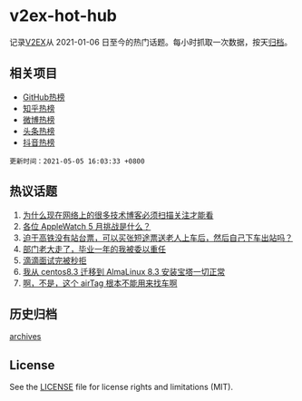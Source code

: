# v2ex-hot-hub

 记录[V2EX](https://www.v2ex.com/)从 2021-01-06 日至今的热门话题。每小时抓取一次数据，按天[归档](archives)。
 
 ## 相关项目

- [GitHub热榜](https://github.com/snaildev/github-hot-hub)
- [知乎热榜](https://github.com/snaildev/zhihu-hot-hub)
- [微博热榜](https://github.com/snaildev/weibo-hot-hub)
- [头条热榜](https://github.com/snaildev/toutiao-hot-hub)
- [抖音热榜](https://github.com/snaildev/douyin-hot-hub)


 `更新时间：2021-05-05 16:03:33 +0800`

## 热议话题

1. [为什么现在网络上的很多技术博客必须扫描关注才能看](https://www.v2ex.com/t/774882)
1. [各位 AppleWatch 5 月挑战是什么？](https://www.v2ex.com/t/774912)
1. [迫于高铁没有站台票，可以买张短途票送老人上车后，然后自己下车出站吗？](https://www.v2ex.com/t/774949)
1. [部门老大走了，毕业一年的我被委以重任](https://www.v2ex.com/t/774868)
1. [滴滴面试完被秒拒](https://www.v2ex.com/t/774958)
1. [我从 centos8.3 迁移到 AlmaLinux 8.3 安装宝塔一切正常](https://www.v2ex.com/t/774893)
1. [啊，不是，这个 airTag 根本不能用来找车啊](https://www.v2ex.com/t/774928)

## 历史归档

[archives](archives)

## License

See the [LICENSE](LICENSE) file for license rights and limitations (MIT).
